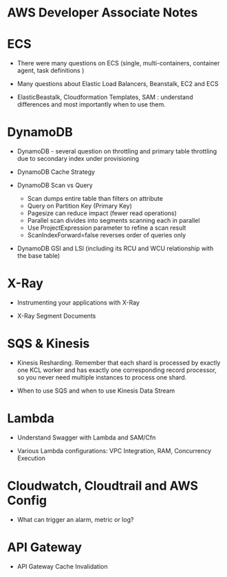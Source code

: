 # AWS Developer Associate Notes

# ECS

-  There were many questions on ECS (single, multi-containers, container agent, task definitions ) 

- Many questions about Elastic Load Balancers, Beanstalk, EC2 and ECS

- ElasticBeastalk, Cloudformation Templates, SAM : understand differences and most importantly when to use them.

# DynamoDB

- DynamoDB - several question on throttling and primary table throttling due to secondary index under provisioning

- DynamoDB Cache Strategy

- DynamoDB Scan vs Query
  - Scan dumps entire table than filters on attribute
  - Query on Partition Key (Primary Key)
  - Pagesize can reduce impact (fewer read operations)
  - Parallel scan divides into segments scanning each in parallel
  - Use ProjectExpression parameter to refine a scan result
  - ScanIndexForward=false reverses order of queries only
  
- DynamoDB GSI and LSI (including its RCU and WCU relationship with the base table)

# X-Ray

- Instrumenting your applications with X-Ray

- X-Ray Segment Documents

# SQS & Kinesis 

- Kinesis Resharding. Remember that each shard is processed by exactly one KCL worker and has exactly one corresponding record processor, so you never need multiple instances to process one shard.

- When to use SQS and when to use Kinesis Data Stream

# Lambda

- Understand Swagger with Lambda and SAM/Cfn

- Various Lambda configurations: VPC Integration, RAM, Concurrency Execution

# Cloudwatch, Cloudtrail and AWS Config

- What can trigger an alarm, metric or log?

# API Gateway

- API Gateway Cache Invalidation
